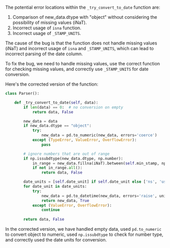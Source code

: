 The potential error locations within the `_try_convert_to_date` function are:
1. Comparison of new_data.dtype with "object" without considering the possibility of missing values (iNaT).
2. Incorrect usage of `isna` function.
3. Incorrect usage of `_STAMP_UNITS`.

The cause of the bug is that the function does not handle missing values (iNaT) and incorrect usage of `isna` and `_STAMP_UNITS`, which can lead to incorrect parsing of the date column.

To fix the bug, we need to handle missing values, use the correct function for checking missing values, and correctly use `_STAMP_UNITS` for date conversion.

Here's the corrected version of the function:

```python
class Parser():

    def _try_convert_to_date(self, data):
        if len(data) == 0:  # no conversion on empty
            return data, False

        new_data = data
        if new_data.dtype == "object":
            try:
                new_data = pd.to_numeric(new_data, errors='coerce')
            except (TypeError, ValueError, OverflowError):
                pass

        # ignore numbers that are out of range
        if np.issubdtype(new_data.dtype, np.number):
            in_range = new_data.fillna(iNaT).between(self.min_stamp, np.iinfo(np.int64).max)
            if not in_range.all():
                return data, False

        date_units = [self.date_unit] if self.date_unit else ['ns', 'us', 'ms', 's', 'D']
        for date_unit in date_units:
            try:
                new_data = pd.to_datetime(new_data, errors='raise', unit=date_unit)
                return new_data, True
            except (ValueError, OverflowError):
                continue
        
        return data, False
```

In the corrected version, we have handled empty data, used `pd.to_numeric` to convert object to numeric, used `np.issubdtype` to check for number type, and correctly used the date units for conversion.